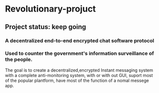 # Revolutionary-projuct
## Project status: keep going
### A decentralized end-to-end encrypted chat software protocol
### Used to counter the government's information surveillance of the people.
The goal is to create a decentralized,encrypted Instant messaging system with a complete anti-monitoring system, with or with out GUI, suport most of the popular plantform, have most of the function of a nomal messege app.
